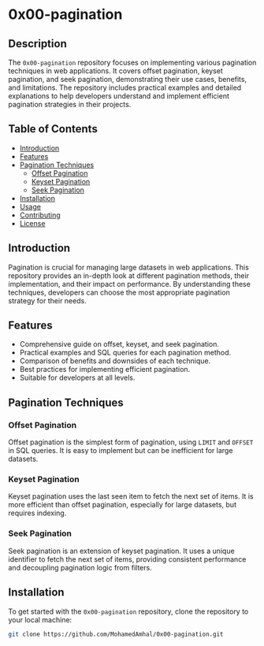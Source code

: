 # 0x00-pagination

## Description

The `0x00-pagination` repository focuses on implementing various pagination techniques in web applications. It covers offset pagination, keyset pagination, and seek pagination, demonstrating their use cases, benefits, and limitations. The repository includes practical examples and detailed explanations to help developers understand and implement efficient pagination strategies in their projects.

## Table of Contents

- [Introduction](#introduction)
- [Features](#features)
- [Pagination Techniques](#pagination-techniques)
  - [Offset Pagination](#offset-pagination)
  - [Keyset Pagination](#keyset-pagination)
  - [Seek Pagination](#seek-pagination)
- [Installation](#installation)
- [Usage](#usage)
- [Contributing](#contributing)
- [License](#license)

## Introduction

Pagination is crucial for managing large datasets in web applications. This repository provides an in-depth look at different pagination methods, their implementation, and their impact on performance. By understanding these techniques, developers can choose the most appropriate pagination strategy for their needs.

## Features

- Comprehensive guide on offset, keyset, and seek pagination.
- Practical examples and SQL queries for each pagination method.
- Comparison of benefits and downsides of each technique.
- Best practices for implementing efficient pagination.
- Suitable for developers at all levels.

## Pagination Techniques

### Offset Pagination

Offset pagination is the simplest form of pagination, using `LIMIT` and `OFFSET` in SQL queries. It is easy to implement but can be inefficient for large datasets.

### Keyset Pagination

Keyset pagination uses the last seen item to fetch the next set of items. It is more efficient than offset pagination, especially for large datasets, but requires indexing.

### Seek Pagination

Seek pagination is an extension of keyset pagination. It uses a unique identifier to fetch the next set of items, providing consistent performance and decoupling pagination logic from filters.

## Installation

To get started with the `0x00-pagination` repository, clone the repository to your local machine:

```sh
git clone https://github.com/MohamedAmhal/0x00-pagination.git
